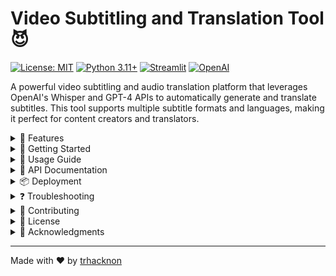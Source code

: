 # Video Subtitling and Translation Tool 😈

[![License: MIT](https://img.shields.io/badge/License-MIT-yellow.svg)](https://opensource.org/licenses/MIT)
[![Python 3.11+](https://img.shields.io/badge/python-3.11+-blue.svg)](https://www.python.org/downloads/)
[![Streamlit](https://img.shields.io/badge/Streamlit-1.40.0-FF4B4B.svg)](https://streamlit.io)
[![OpenAI](https://img.shields.io/badge/OpenAI-Whisper%20%26%20GPT--4-00A67E.svg)](https://openai.com)

A powerful video subtitling and audio translation platform that leverages OpenAI's Whisper and GPT-4 APIs to automatically generate and translate subtitles. This tool supports multiple subtitle formats and languages, making it perfect for content creators and translators.

<details>
<summary>🌟 Features</summary>

- **Automatic Transcription**: Uses OpenAI's Whisper API for accurate speech-to-text conversion
- **Multi-language Translation**: Supports translation to 20+ languages including:
  - English, Spanish, French, German, Italian
  - Portuguese, Chinese, Japanese, Korean
  - Russian, Arabic, Hindi, Dutch, Polish
  - Turkish, Vietnamese, Thai, Swedish
  - Danish, Finnish
- **Multiple Subtitle Formats**:
  - SRT (SubRip)
  - WebVTT
  - ASS/SSA
  - MicroDVD SUB
- **Batch Processing**: Process multiple videos simultaneously
- **Timing Adjustment Tools**:
  - Global offset adjustment
  - Duration scaling
  - Individual segment timing
- **Preview Functionality**:
  - Integrated video player with subtitle overlay
  - Side-by-side text comparison
- **SEO Optimized**: Semantic HTML structure with meta tags
</details>

<details>
<summary>🚀 Getting Started</summary>

### System Requirements

- Python 3.11 or higher
- 2GB RAM minimum
- 1GB free disk space
- Modern web browser (Chrome, Firefox, Safari)

### Prerequisites

- Python 3.11+
- OpenAI API key
- Streamlit account (for deployment)

### Installation

1. Clone the repository:
```bash
git clone https://github.com/yourusername/vidsubai.git
cd vidsubai
```

2. Install dependencies:
```bash
pip install streamlit openai moviepy
```

3. Set up environment variables:
```bash
export OPENAI_API_KEY='your-api-key'
```

### Local Development

Run the application locally:
```bash
streamlit run main.py
```

The application will be available at `http://localhost:5000`

### Configuration

Create `.streamlit/config.toml`:
```toml
[server]
headless = true
address = "0.0.0.0"
port = 5000

[theme]
primaryColor = "#00ffbb"
backgroundColor = "#111111"
secondaryBackgroundColor = "#2b2b2b"
textColor = "#ffffff"
font = "sans serif"
```
</details>

<details>
<summary>📖 Usage Guide</summary>

### Single Video Processing

1. Upload your video file (supported formats: MP4, MOV, AVI, MKV)
2. Select target language for translation
3. Choose desired subtitle format
4. Click "Process Video"
5. Download generated subtitles in original and translated languages

Example:
```python
# Upload video and process
video_file = "example.mp4"
target_language = "Spanish"
subtitle_format = "srt"

# Generated subtitles will be available for download
original_subs = "example_original.srt"
translated_subs = "example_spanish.srt"
```

### Batch Processing

1. Upload multiple video files
2. Configure language and format settings
3. Process all videos simultaneously
4. Download subtitles individually or as a zip file

Example:
```python
# Process multiple videos
video_files = ["video1.mp4", "video2.mp4", "video3.mp4"]
target_language = "French"
subtitle_format = "vtt"

# Results will be available as individual files or zip archive
download_zip = "batch_subtitles.zip"
```

### Timing Adjustments

1. Use global offset to shift all subtitles
2. Apply duration scaling to adjust timing
3. Fine-tune individual segment timings
4. Preview changes in real-time

Example:
```python
# Adjust timing
offset_seconds = 2.5  # Delay subtitles by 2.5 seconds
scale_factor = 1.1   # Stretch duration by 10%
```
</details>

<details>
<summary>🔧 API Documentation</summary>

### OpenAI Service

```python
class OpenAIService:
    def transcribe_audio(self, audio_file_path: str) -> List[Dict[str, Any]]:
        """
        Transcribe audio using Whisper API
        
        Args:
            audio_file_path (str): Path to audio file
            
        Returns:
            List[Dict]: List of transcribed segments with timing
        """
        
    def translate_text(self, text: str, target_language: str) -> str:
        """
        Translate text using GPT-4
        
        Args:
            text (str): Text to translate
            target_language (str): Target language code
            
        Returns:
            str: Translated text
        """
```

### Subtitle Service

```python
class SubtitleService:
    def create_subtitles(self, segments: List[dict], format: str, fps: float = 23.976) -> str:
        """
        Create subtitles in specified format
        
        Args:
            segments (List[dict]): List of subtitle segments
            format (str): Subtitle format (srt, vtt, ass, sub)
            fps (float): Frames per second for SUB format
            
        Returns:
            str: Formatted subtitle content
        """
```

### Media Service

```python
class MediaService:
    def extract_audio(self, video_path: str) -> str:
        """
        Extract audio from video file
        
        Args:
            video_path (str): Path to video file
            
        Returns:
            str: Path to extracted audio file
        """
```

### Timing Service

```python
class TimingService:
    def adjust_global_offset(self, segments: List[Dict[str, Any]], offset_seconds: float) -> List[Dict[str, Any]]:
        """
        Adjust all subtitle timings
        
        Args:
            segments (List[Dict]): List of subtitle segments
            offset_seconds (float): Time offset in seconds
            
        Returns:
            List[Dict]: Adjusted segments
        """
```
</details>

<details>
<summary>📦 Deployment</summary>

### Deploying on Replit

1. Create a new Replit project
2. Upload project files or connect to GitHub
3. Set environment variables:
   - Add `OPENAI_API_KEY` in Replit Secrets
4. Install dependencies:
   ```bash
   python -m pip install streamlit openai moviepy
   ```
5. Configure `.streamlit/config.toml`:
   ```toml
   [server]
   headless = true
   address = "0.0.0.0"
   port = 5000
   ```
6. Run the application
7. Configure custom domain (optional)

The application will be automatically deployed and accessible via Replit's hosting.
</details>

<details>
<summary>❓ Troubleshooting</summary>

### Common Issues

1. **OpenAI API Error**
   ```
   Solution: Verify API key is set correctly in environment variables
   ```

2. **Video Processing Failed**
   ```
   Solution: Check video file format and size (max 25MB)
   ```

3. **Subtitle Timing Issues**
   ```
   Solution: Use timing adjustment tools in the interface
   ```

4. **Memory Errors**
   ```
   Solution: Process smaller video files or reduce batch size
   ```

### Performance Optimization

1. Use compressed video files
2. Process videos in smaller batches
3. Clear browser cache regularly
4. Use recommended video formats (MP4)
</details>

<details>
<summary>🤝 Contributing</summary>

Contributions are welcome! Please follow these steps:

1. Fork the repository
2. Create a feature branch (`git checkout -b feature/amazing-feature`)
3. Commit your changes (`git commit -m 'Add amazing feature'`)
4. Push to the branch (`git push origin feature/amazing-feature`)
5. Open a Pull Request

### Development Guidelines

- Follow PEP 8 style guide
- Add unit tests for new features
- Update documentation as needed
- Use type hints and docstrings
- Include examples for new features
</details>

<details>
<summary>📄 License</summary>

This project is licensed under the MIT License - see the [LICENSE](LICENSE) file for details.

```
MIT License

Copyright (c) 2024 trhacknon

Permission is hereby granted, free of charge, to any person obtaining a copy
of this software and associated documentation files (the "Software"), to deal
in the Software without restriction, including without limitation the rights
to use, copy, modify, merge, publish, distribute, sublicense, and/or sell
copies of the Software, and to permit persons to whom the Software is
furnished to do so, subject to the following conditions:

The above copyright notice and this permission notice shall be included in all
copies or substantial portions of the Software.

THE SOFTWARE IS PROVIDED "AS IS", WITHOUT WARRANTY OF ANY KIND, EXPRESS OR
IMPLIED, INCLUDING BUT NOT LIMITED TO THE WARRANTIES OF MERCHANTABILITY,
FITNESS FOR A PARTICULAR PURPOSE AND NONINFRINGEMENT. IN NO EVENT SHALL THE
AUTHORS OR COPYRIGHT HOLDERS BE LIABLE FOR ANY CLAIM, DAMAGES OR OTHER
LIABILITY, WHETHER IN AN ACTION OF CONTRACT, TORT OR OTHERWISE, ARISING FROM,
OUT OF OR IN CONNECTION WITH THE SOFTWARE OR THE USE OR OTHER DEALINGS IN THE
SOFTWARE.
```
</details>

<details>
<summary>🙏 Acknowledgments</summary>

- OpenAI for Whisper and GPT-4 APIs
- Streamlit for the web framework
- MoviePy for video processing
- All contributors and users of this tool
</details>

---
Made with ❤️ by [trhacknon](https://github.com/tucommenceapousser)
